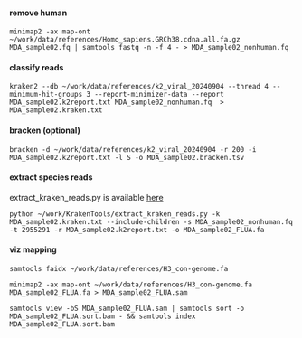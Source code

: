 #### remove human

```minimap2 -ax map-ont ~/work/data/references/Homo_sapiens.GRCh38.cdna.all.fa.gz MDA_sample02.fq | samtools fastq -n -f 4 - > MDA_sample02_nonhuman.fq```


#### classify reads 

```kraken2 --db ~/work/data/references/k2_viral_20240904 --thread 4 --minimum-hit-groups 3 --report-minimizer-data --report MDA_sample02.k2report.txt MDA_sample02_nonhuman.fq  > MDA_sample02.kraken.txt```


#### bracken (optional)

```bracken -d ~/work/data/references/k2_viral_20240904 -r 200 -i MDA_sample02.k2report.txt -l S -o MDA_sample02.bracken.tsv```


#### extract species reads 

extract_kraken_reads.py is available [here](https://github.com/JenniferLu717/KrakenTools)

```python ~/work/KrakenTools/extract_kraken_reads.py -k MDA_sample02.kraken.txt --include-children -s MDA_sample02_nonhuman.fq -t 2955291 -r MDA_sample02.k2report.txt -o MDA_sample02_FLUA.fa```


#### viz mapping 

```
samtools faidx ~/work/data/references/H3_con-genome.fa

minimap2 -ax map-ont ~/work/data/references/H3_con-genome.fa MDA_sample02_FLUA.fa > MDA_sample02_FLUA.sam

samtools view -bS MDA_sample02_FLUA.sam | samtools sort -o MDA_sample02_FLUA.sort.bam - && samtools index MDA_sample02_FLUA.sort.bam
```

